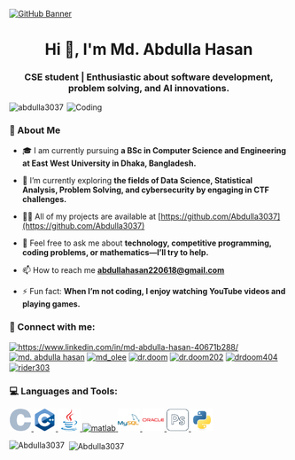 [![GitHub Banner](https://i.pinimg.com/originals/90/70/32/9070324cdfc07c68d60eed0c39e77573.gif)](https://github.com/Abdulla4045)
<h1 align="center">Hi 👋, I'm Md. Abdulla Hasan</h1>
<h3 align="center">CSE student | Enthusiastic about software development, problem solving, and AI innovations.</h3>
<img align="right" alt="Coding" width="400" src="https://user-images.githubusercontent.com/74038190/229223263-cf2e4b07-2615-4f87-9c38-e37600f8381a.gif">

<p align="left"> <img src="https://komarev.com/ghpvc/?username=abdulla3037&label=Profile%20views&color=0e75b6&style=flat" alt="abdulla3037" /> </p>

### 🤵 About Me

- 🎓 I am currently pursuing **a BSc in Computer Science and Engineering at East West University in Dhaka, Bangladesh.**

- 🌱 I’m currently exploring **the fields of Data Science, Statistical Analysis, Problem Solving, and cybersecurity by engaging in CTF challenges.**

- 👨‍💻 All of my projects are available at [https://github.com/Abdulla3037](https://github.com/Abdulla3037)

- 💬 Feel free to ask me about **technology, competitive programming, coding problems, or mathematics—I’ll try to help.**

- 📫 How to reach me **abdullahasan220618@gmail.com**

- ⚡ Fun fact: **When I’m not coding, I enjoy watching YouTube videos and playing games.**

<h3 align="left">🤝 Connect with me:</h3>
<p align="left">
<a href="https://www.linkedin.com/in/md-abdulla-hasan-40671b288/" target="blank"><img align="center" src="https://raw.githubusercontent.com/rahuldkjain/github-profile-readme-generator/master/src/images/icons/Social/linked-in-alt.svg" alt="https://www.linkedin.com/in/md-abdulla-hasan-40671b288/" height="30" width="40" /></a>
<a href="https://www.facebook.com/md.abdullahasan404" target="blank"><img align="center" src="https://raw.githubusercontent.com/rahuldkjain/github-profile-readme-generator/master/src/images/icons/Social/facebook.svg" alt="md. abdulla hasan" height="30" width="40" /></a>
<a href="https://instagram.com/md_olee" target="blank"><img align="center" src="https://raw.githubusercontent.com/rahuldkjain/github-profile-readme-generator/master/src/images/icons/Social/instagram.svg" alt="md_olee" height="30" width="40" /></a>
<a href="https://www.codechef.com/users/doom_404" target="blank"><img align="center" src="https://cdn.jsdelivr.net/npm/simple-icons@3.1.0/icons/codechef.svg" alt="dr.doom" height="30" width="40" /></a>
<a href="https://codeforces.com/profile/dr.doom202" target="blank"><img align="center" src="https://raw.githubusercontent.com/rahuldkjain/github-profile-readme-generator/master/src/images/icons/Social/codeforces.svg" alt="dr.doom202" height="30" width="40" /></a>
<a href="https://www.leetcode.com/drdoom404" target="blank"><img align="center" src="https://raw.githubusercontent.com/rahuldkjain/github-profile-readme-generator/master/src/images/icons/Social/leet-code.svg" alt="drdoom404" height="30" width="40" /></a>
<a href="https://discord.gg/rider303" target="blank"><img align="center" src="https://raw.githubusercontent.com/rahuldkjain/github-profile-readme-generator/master/src/images/icons/Social/discord.svg" alt="rider303" height="30" width="40" /></a>
</p>

<h3 align="left">💻 Languages and Tools:</h3>
<p align="left"> <a href="https://www.cprogramming.com/" target="_blank" rel="noreferrer"> <img src="https://raw.githubusercontent.com/devicons/devicon/master/icons/c/c-original.svg" alt="c" width="40" height="40"/> </a> <a href="https://www.w3schools.com/cpp/" target="_blank" rel="noreferrer"> <img src="https://raw.githubusercontent.com/devicons/devicon/master/icons/cplusplus/cplusplus-original.svg" alt="cplusplus" width="40" height="40"/> </a> <a href="https://www.java.com" target="_blank" rel="noreferrer"> <img src="https://raw.githubusercontent.com/devicons/devicon/master/icons/java/java-original.svg" alt="java" width="40" height="40"/> </a> <a href="https://www.mathworks.com/" target="_blank" rel="noreferrer"> <img src="https://upload.wikimedia.org/wikipedia/commons/2/21/Matlab_Logo.png" alt="matlab" width="40" height="40"/> </a> <a href="https://www.mysql.com/" target="_blank" rel="noreferrer"> <img src="https://raw.githubusercontent.com/devicons/devicon/master/icons/mysql/mysql-original-wordmark.svg" alt="mysql" width="40" height="40"/> </a> <a href="https://www.oracle.com/" target="_blank" rel="noreferrer"> <img src="https://raw.githubusercontent.com/devicons/devicon/master/icons/oracle/oracle-original.svg" alt="oracle" width="40" height="40"/> </a> <a href="https://www.photoshop.com/en" target="_blank" rel="noreferrer"> <img src="https://raw.githubusercontent.com/devicons/devicon/master/icons/photoshop/photoshop-line.svg" alt="photoshop" width="40" height="40"/> </a> <a href="https://www.python.org" target="_blank" rel="noreferrer"> <img src="https://raw.githubusercontent.com/devicons/devicon/master/icons/python/python-original.svg" alt="python" width="40" height="40"/> </a> </p>

<p>
  <img align="left" src="https://github-readme-stats.vercel.app/api/top-langs/?username=Abdulla3037&layout=compact&langs_count=8&theme=aura_dark" alt="Abdulla3037" />
</p>

<p>&nbsp;
  <img align="center" src="https://github-readme-stats.vercel.app/api?username=Abdulla3037&show_icons=true&theme=aura_dark&include_all_commits=true&count_private=true" alt="Abdulla3037" />
</p>
